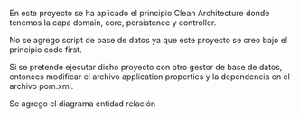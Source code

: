 En este proyecto se ha aplicado el principio Clean Architecture donde tenemos la capa domain, core, persistence y controller.

No se agrego script de base de datos ya que este proyecto se creo bajo el principio code first.

Si se pretende ejecutar dicho proyecto con otro gestor de base de datos, entonces modificar el archivo application.properties y la dependencia en el archivo pom.xml.

Se agrego el diagrama entidad relación